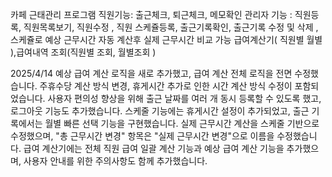 카페 근태관리 프로그램
직원기능: 출근체크, 퇴근체크, 메모확인
관리자 기능 : 직원등록, 직원목록보기, 직원수정 , 직원 스케쥴등록, 출근기록확인, 출근기록 수정 및 삭제 , 스케쥴로 예상 근무시간 자동 계산후 실제 근무시간 비교 가능
급여계산기( 직원별 월별 ),급여내역 조회(직원별 조회, 월별조회 ) 



2025/4/14 
예상 급여 계산 로직을 새로 추가했고, 급여 계산 전체 로직을 전면 수정했습니다.
주휴수당 계산 방식 변경, 휴게시간 추가로 인한 시간 계산 방식 수정이 포함되었습니다.
사용자 편의성 향상을 위해 출근 날짜를 여러 개 동시 등록할 수 있도록 했고, 로그아웃 기능도 추가했습니다.
스케줄 기능에는 휴게시간 설정이 추가되었고, 출근 기록에서는 월별 빠른 선택 기능을 구현했습니다.
실제 근무시간 계산을 스케줄 기반으로 수정했으며, "총 근무시간 변경" 항목은 "실제 근무시간 변경"으로 이름을 수정했습니다.
급여 계산기에는 전체 직원 급여 일괄 계산 기능과 예상 급여 계산 기능을 추가했으며, 사용자 안내를 위한 주의사항도 함께 추가했습니다.
